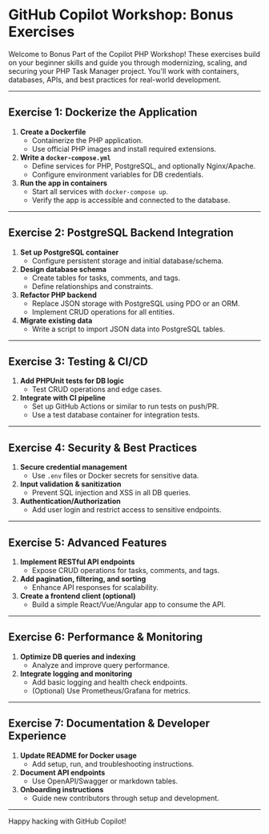 # GitHub Copilot Workshop: Bonus Exercises

Welcome to Bonus Part of the Copilot PHP Workshop! These exercises build on your beginner skills and guide you through modernizing, scaling, and securing your PHP Task Manager project. You'll work with containers, databases, APIs, and best practices for real-world development.

---

## Exercise 1: Dockerize the Application

1. **Create a Dockerfile**
   - Containerize the PHP application.
   - Use official PHP images and install required extensions.
2. **Write a `docker-compose.yml`**
   - Define services for PHP, PostgreSQL, and optionally Nginx/Apache.
   - Configure environment variables for DB credentials.
3. **Run the app in containers**
   - Start all services with `docker-compose up`.
   - Verify the app is accessible and connected to the database.

---

## Exercise 2: PostgreSQL Backend Integration

1. **Set up PostgreSQL container**
   - Configure persistent storage and initial database/schema.
2. **Design database schema**
   - Create tables for tasks, comments, and tags.
   - Define relationships and constraints.
3. **Refactor PHP backend**
   - Replace JSON storage with PostgreSQL using PDO or an ORM.
   - Implement CRUD operations for all entities.
4. **Migrate existing data**
   - Write a script to import JSON data into PostgreSQL tables.

---

## Exercise 3: Testing & CI/CD

1. **Add PHPUnit tests for DB logic**
   - Test CRUD operations and edge cases.
2. **Integrate with CI pipeline**
   - Set up GitHub Actions or similar to run tests on push/PR.
   - Use a test database container for integration tests.

---

## Exercise 4: Security & Best Practices

1. **Secure credential management**
   - Use `.env` files or Docker secrets for sensitive data.
2. **Input validation & sanitization**
   - Prevent SQL injection and XSS in all DB queries.
3. **Authentication/Authorization**
   - Add user login and restrict access to sensitive endpoints.

---

## Exercise 5: Advanced Features

1. **Implement RESTful API endpoints**
   - Expose CRUD operations for tasks, comments, and tags.
2. **Add pagination, filtering, and sorting**
   - Enhance API responses for scalability.
3. **Create a frontend client (optional)**
   - Build a simple React/Vue/Angular app to consume the API.

---

## Exercise 6: Performance & Monitoring

1. **Optimize DB queries and indexing**
   - Analyze and improve query performance.
2. **Integrate logging and monitoring**
   - Add basic logging and health check endpoints.
   - (Optional) Use Prometheus/Grafana for metrics.

---

## Exercise 7: Documentation & Developer Experience

1. **Update README for Docker usage**
   - Add setup, run, and troubleshooting instructions.
2. **Document API endpoints**
   - Use OpenAPI/Swagger or markdown tables.
3. **Onboarding instructions**
   - Guide new contributors through setup and development.

---

Happy hacking with GitHub Copilot!
